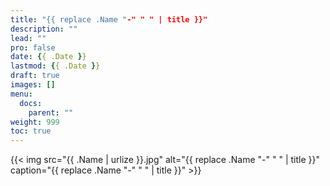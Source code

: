 ```yaml
---
title: "{{ replace .Name "-" " " | title }}"
description: ""
lead: ""
pro: false
date: {{ .Date }}
lastmod: {{ .Date }}
draft: true
images: []
menu: 
  docs:
    parent: ""
weight: 999
toc: true
---
```


{{< img src="{{ .Name | urlize }}.jpg" alt="{{ replace .Name "-" " " | title }}" caption="{{ replace .Name "-" " " | title }}" >}}
